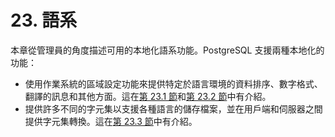# 23. 語系

本章從管理員的角度描述可用的本地化語系功能。PostgreSQL 支援兩種本地化的功能：

* 使用作業系統的區域設定功能來提供特定於語言環境的資料排序、數字格式、翻譯的訊息和其他方面。這在[第 23.1 節](locale-support.md)和[第 23.2 節](collation-support.md)中有介紹。
* 提供許多不同的字元集以支援各種語言的儲存檔案，並在用戶端和伺服器之間提供字元集轉換。這在[第 23.3 節](character-set-support.md)中有介紹。

